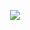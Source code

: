 <p align="center">
<img src="https://github.com/jasmeanfernando/jasmeanfernando/assets/98361155/7212faed-c903-4934-a419-6cdeccc38663">
</p>
